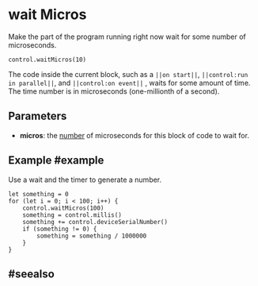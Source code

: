 # wait Micros

Make the part of the program running right now wait for some number of microseconds.

```sig
control.waitMicros(10)
```
The code inside the current block, such as a ``||on start||``, ``||control:run in parallel||``, and 
``||control:on event||`` , waits for some amount of time. The time number is in microseconds (one-millionth of a second).

## Parameters

* **micros**: the [number](/types/number) of microseconds for this block of code to wait for.

## Example #example

Use a wait and the timer to generate a number.

```blocks
let something = 0
for (let i = 0; i < 100; i++) {
    control.waitMicros(100)
    something = control.millis()
    something += control.deviceSerialNumber()
    if (something != 0) {
        something = something / 1000000
    }
}
```
## #seealso
